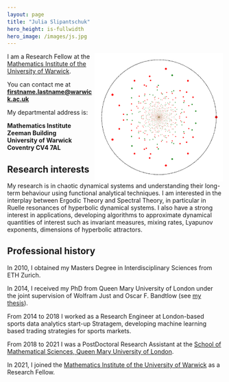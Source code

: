```yaml
---
layout: page
title: "Julia Slipantschuk"
hero_height: is-fullwidth
hero_image: /images/js.jpg
---
```


<img src="images/spectrum.png" alt="spectrum" width="300" height="300" style="float:right;">

I am a Research Fellow at the [Mathematics Institute of the University of Warwick](https://warwick.ac.uk/fac/sci/maths/).

You can contact me at **firstname.lastname@warwick.ac.uk**

My departmental address is:

**Mathematics Institute\
Zeeman Building\
University of Warwick\
Coventry CV4 7AL**

## Research interests

My research is in chaotic dynamical systems and understanding their long-term behaviour using functional analytical techniques. I am interested in the interplay between Ergodic Theory and Spectral Theory, in particular in Ruelle resonances of hyperbolic dynamical systems. I also have a strong interest in applications, developing algorithms to approximate dynamical quantities of interest such as invariant measures, mixing rates, Lyapunov exponents, dimensions of hyperbolic attractors.

## Professional history

In 2010, I obtained my Masters Degree in Interdisciplinary Sciences from ETH Zurich.

In 2014, I received my PhD from Queen Mary University of London under the joint
supervision of Wolfram Just and Oscar F. Bandtlow (see [my thesis](/data/thesis.pdf)).

From 2014 to 2018 I worked as a Research Engineer at London-based sports data analytics start-up Stratagem, developing machine learning based trading strategies for sports markets.

From 2018 to 2021 I was a PostDoctoral Research Assistant at the [School of Mathematical Sciences,
Queen Mary University of London](https://www.qmul.ac.uk/maths/).

In 2021, I joined the [Mathematics Institute of the University of Warwick](https://warwick.ac.uk/fac/sci/maths/) as a Research Fellow.


